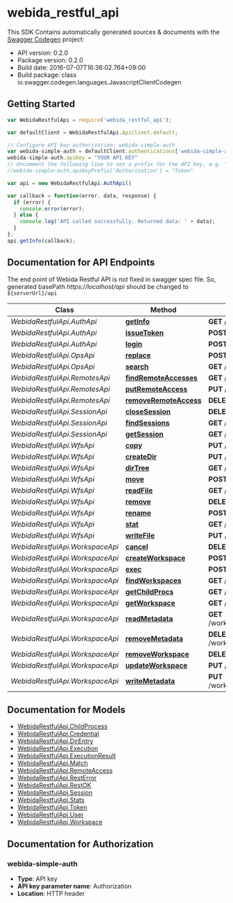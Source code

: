 # webida_restful_api

This SDK Contains automatically generated sources & documents with the [Swagger Codegen](https://github.com/swagger-api/swagger-codegen) project:

- API version: 0.2.0
- Package version: 0.2.0
- Build date: 2016-07-07T16:36:02.764+09:00
- Build package: class io.swagger.codegen.languages.JavascriptClientCodegen

## Getting Started

```javascript
var WebidaRestfulApi = require('webida_restful_api');

var defaultClient = WebidaRestfulApi.ApiClient.default;

// Configure API key authorization: webida-simple-auth
var webida-simple-auth = defaultClient.authentications['webida-simple-auth'];
webida-simple-auth.apiKey = "YOUR API KEY"
// Uncomment the following line to set a prefix for the API key, e.g. "Token" (defaults to null)
//webida-simple-auth.apiKeyPrefix['Authorization'] = "Token"

var api = new WebidaRestfulApi.AuthApi()

var callback = function(error, data, response) {
  if (error) {
    console.error(error);
  } else {
    console.log('API called successfully. Returned data: ' + data);
  }
};
api.getInfo(callback);

```

## Documentation for API Endpoints

The end point of Webida Restful API is not fixed in swagger spec file.
So, generated basePath *https://localhost/api* should be changed to `${serverUrl}/api`


Class | Method | HTTP request | Description
------------ | ------------- | ------------- | -------------
*WebidaRestfulApi.AuthApi* | [**getInfo**](docs/AuthApi.md#getInfo) | **GET** /auth/info | 
*WebidaRestfulApi.AuthApi* | [**issueToken**](docs/AuthApi.md#issueToken) | **POST** /auth/token | 
*WebidaRestfulApi.AuthApi* | [**login**](docs/AuthApi.md#login) | **POST** /auth/login | 
*WebidaRestfulApi.OpsApi* | [**replace**](docs/OpsApi.md#replace) | **POST** /wfs/{wfsId}/ops/replace | 
*WebidaRestfulApi.OpsApi* | [**search**](docs/OpsApi.md#search) | **GET** /wfs/{wfsId}/ops/search/{wfsPath} | 
*WebidaRestfulApi.RemotesApi* | [**findRemoteAccesses**](docs/RemotesApi.md#findRemoteAccesses) | **GET** /remotes | 
*WebidaRestfulApi.RemotesApi* | [**putRemoteAccess**](docs/RemotesApi.md#putRemoteAccess) | **PUT** /remotes | 
*WebidaRestfulApi.RemotesApi* | [**removeRemoteAccess**](docs/RemotesApi.md#removeRemoteAccess) | **DELETE** /remotes | 
*WebidaRestfulApi.SessionApi* | [**closeSession**](docs/SessionApi.md#closeSession) | **DELETE** /sessions/{sessionId} | 
*WebidaRestfulApi.SessionApi* | [**findSessions**](docs/SessionApi.md#findSessions) | **GET** /sessions | 
*WebidaRestfulApi.SessionApi* | [**getSession**](docs/SessionApi.md#getSession) | **GET** /sessions/{sessionId} | 
*WebidaRestfulApi.WfsApi* | [**copy**](docs/WfsApi.md#copy) | **PUT** /wfs/{wfsId}/any/{wfsPath} | 
*WebidaRestfulApi.WfsApi* | [**createDir**](docs/WfsApi.md#createDir) | **PUT** /wfs/{wfsId}/dir/{wfsPath} | 
*WebidaRestfulApi.WfsApi* | [**dirTree**](docs/WfsApi.md#dirTree) | **GET** /wfs/{wfsId}/dir/{wfsPath} | 
*WebidaRestfulApi.WfsApi* | [**move**](docs/WfsApi.md#move) | **POST** /wfs/{wfsId}/dir/{wfsPath} | 
*WebidaRestfulApi.WfsApi* | [**readFile**](docs/WfsApi.md#readFile) | **GET** /wfs/{wfsId}/file/{wfsPath} | 
*WebidaRestfulApi.WfsApi* | [**remove**](docs/WfsApi.md#remove) | **DELETE** /wfs/{wfsId}/any/{wfsPath} | 
*WebidaRestfulApi.WfsApi* | [**rename**](docs/WfsApi.md#rename) | **POST** /wfs/{wfsId}/file/{wfsPath} | 
*WebidaRestfulApi.WfsApi* | [**stat**](docs/WfsApi.md#stat) | **GET** /wfs/{wfsId}/any/{wfsPath} | 
*WebidaRestfulApi.WfsApi* | [**writeFile**](docs/WfsApi.md#writeFile) | **PUT** /wfs/{wfsId}/file/{wfsPath} | 
*WebidaRestfulApi.WorkspaceApi* | [**cancel**](docs/WorkspaceApi.md#cancel) | **DELETE** /workspaces/{workspaceId}/exec | 
*WebidaRestfulApi.WorkspaceApi* | [**createWorkspace**](docs/WorkspaceApi.md#createWorkspace) | **POST** /workspaces | 
*WebidaRestfulApi.WorkspaceApi* | [**exec**](docs/WorkspaceApi.md#exec) | **POST** /workspaces/{workspaceId}/exec | 
*WebidaRestfulApi.WorkspaceApi* | [**findWorkspaces**](docs/WorkspaceApi.md#findWorkspaces) | **GET** /workspaces | 
*WebidaRestfulApi.WorkspaceApi* | [**getChildProcs**](docs/WorkspaceApi.md#getChildProcs) | **GET** /workspaces/{workspaceId}/exec | 
*WebidaRestfulApi.WorkspaceApi* | [**getWorkspace**](docs/WorkspaceApi.md#getWorkspace) | **GET** /workspaces/{workspaceId} | 
*WebidaRestfulApi.WorkspaceApi* | [**readMetadata**](docs/WorkspaceApi.md#readMetadata) | **GET** /workspaces/{workspaceId}/metadata/{objectPath} | 
*WebidaRestfulApi.WorkspaceApi* | [**removeMetadata**](docs/WorkspaceApi.md#removeMetadata) | **DELETE** /workspaces/{workspaceId}/metadata/{objectPath} | 
*WebidaRestfulApi.WorkspaceApi* | [**removeWorkspace**](docs/WorkspaceApi.md#removeWorkspace) | **DELETE** /workspaces/{workspaceId} | 
*WebidaRestfulApi.WorkspaceApi* | [**updateWorkspace**](docs/WorkspaceApi.md#updateWorkspace) | **PUT** /workspaces/{workspaceId} | 
*WebidaRestfulApi.WorkspaceApi* | [**writeMetadata**](docs/WorkspaceApi.md#writeMetadata) | **PUT** /workspaces/{workspaceId}/metadata/{objectPath} | 


## Documentation for Models

 - [WebidaRestfulApi.ChildProcess](docs/ChildProcess.md)
 - [WebidaRestfulApi.Credential](docs/Credential.md)
 - [WebidaRestfulApi.DirEntry](docs/DirEntry.md)
 - [WebidaRestfulApi.Execution](docs/Execution.md)
 - [WebidaRestfulApi.ExecutionResult](docs/ExecutionResult.md)
 - [WebidaRestfulApi.Match](docs/Match.md)
 - [WebidaRestfulApi.RemoteAccess](docs/RemoteAccess.md)
 - [WebidaRestfulApi.RestError](docs/RestError.md)
 - [WebidaRestfulApi.RestOK](docs/RestOK.md)
 - [WebidaRestfulApi.Session](docs/Session.md)
 - [WebidaRestfulApi.Stats](docs/Stats.md)
 - [WebidaRestfulApi.Token](docs/Token.md)
 - [WebidaRestfulApi.User](docs/User.md)
 - [WebidaRestfulApi.Workspace](docs/Workspace.md)


## Documentation for Authorization


### webida-simple-auth

- **Type**: API key
- **API key parameter name**: Authorization
- **Location**: HTTP header
